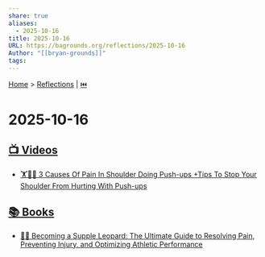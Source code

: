 ```yaml
---
share: true
aliases:
  - 2025-10-16
title: 2025-10-16
URL: https://bagrounds.org/reflections/2025-10-16
Author: "[[bryan-grounds]]"
tags:
---
```

[Home](../index.md) > [Reflections](./index.md) | [⏮️](./2025-10-15.md)  
# 2025-10-16  
## [📺 Videos](../videos/index.md)  
- [🏋️🤕🛑 3 Causes Of Pain In Shoulder Doing Push-ups +Tips To Stop Your Shoulder From Hurting With Push-ups](../videos/3-causes-of-pain-in-shoulder-doing-push-ups-tips-to-stop-your-shoulder-from-hurting-with-push-ups.md)  
  
## [📚 Books](../books/index.md)  
- [🤸🤕 Becoming a Supple Leopard: The Ultimate Guide to Resolving Pain, Preventing Injury, and Optimizing Athletic Performance](../books/becoming-a-supple-leopard-the-ultimate-guide-to-resolving-pain-preventing-injury-and-optimizing-athletic-performance.md)